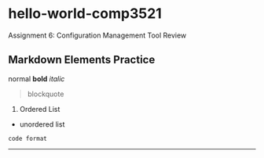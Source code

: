# hello-world-comp3521
Assignment 6: Configuration Management Tool Review

## Markdown Elements Practice
normal
**bold**
*italic*
> blockquote

1. Ordered List

- unordered list

`code format`

---





